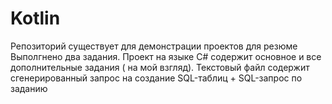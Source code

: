 # Kotlin
Репозиторий существует для демонстрации проектов для резюме
Выполгнено два задания. Проект на языке С# содержит основное и все дополнительные задания ( на мой взгляд). 
Текстовый файл содержит сгенерированный запрос на создание SQL-таблиц + SQL-запрос по заданию
